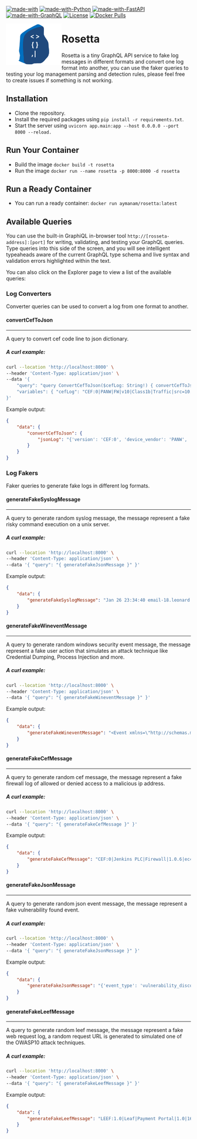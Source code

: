 [![made-with](https://img.shields.io/badge/Built%20with-grey)]()
[![made-with-Python](https://img.shields.io/badge/Python-blue)](https://www.python.org/)
[![made-with-FastAPI](https://img.shields.io/badge/FastAPI-green)](https://fastapi.tiangolo.com/)
[![made-with-GraphQL](https://img.shields.io/badge/GraphQL-red)](https://graphql.org/)
[![License](http://img.shields.io/:license-apache-blue.svg)](http://www.apache.org/licenses/LICENSE-2.0.html)
[![Docker Pulls](https://img.shields.io/docker/pulls/aymanam/rosetta)](https://hub.docker.com/repository/docker/aymanam/rosetta)

<img  align="left" src="img/rosetta-logo.svg" width="30%" alt="Rosetta"> 

# Rosetta
Rosetta is a tiny GraphQL API service to fake log messages in different formats and convert one log format into another, you can use the faker queries to testing your log management parsing and detection rules, please feel free to create issues if something is not working.


## Installation

- Clone the repository.
- Install the required packages using `pip install -r requirements.txt`. 
- Start the server using  `uvicorn app.main:app --host 0.0.0.0 --port 8000 --reload.`

## Run Your Container

- Build the image `docker build -t rosetta`
- Run the image `docker run --name rosetta -p 8000:8000 -d rosetta`

## Run a Ready Container
- You can run a ready container: `docker run aymanam/rosetta:latest`

## Available Queries

You can use the built-in GraphiQL in-browser tool `http://[rosseta-address]:[port]` for writing, validating, and
testing your GraphQL queries. Type queries into this side of the screen, and you will see intelligent typeaheads aware of the current GraphQL type schema and live syntax and  validation errors highlighted within the text.

You can also click on the Explorer page to view a list of the available queries:

### Log Converters
Converter queries can be used to convert a log from one format to another.

#### convertCefToJson
***
A query to convert cef code line to json dictionary.

##### A curl example:

```bash
curl --location 'http://localhost:8000' \
--header 'Content-Type: application/json' \
--data '{
    "query": "query ConvertCefToJson($cefLog: String!) { convertCefToJson(cefLog: $cefLog) { jsonLog } }",
    "variables": { "cefLog": "CEF:0|PANW|FW|v10|Class1b|Traffic|src=10.0.0.1 dst=2.2.2.2 spt=1232" }
}'
```
Example output:
```json
{
    "data": {
        "convertCefToJson": {
            "jsonLog": "{'version': 'CEF:0', 'device_vendor': 'PANW', 'device_product': 'FW', 'device_version': 'v10', 'device_event_class_id': 'Class1b', 'name': 'Traffic', 'extensions': {'src': '10.0.0.1', 'dst': '2.2.2.2', 'spt': '1232'}}"
        }
    }
}
```

### Log Fakers
Faker queries to generate fake logs in different log formats.

#### generateFakeSyslogMessage
***
A query to generate random syslog message, the message represent a fake risky command  execution on a unix server.

##### A curl example:

```bash
curl --location 'http://localhost:8000' \
--header 'Content-Type: application/json' \
--data '{ "query": "{ generateFakeJsonMessage }" }'
```
Example output:
```json
{
    "data": {
        "generateFakeSyslogMessage": "Jan 26 23:34:40 email-18.leonard.com sudo[16150]: pkramer : COMMAND ; cat /etc/shadow"
    }
}
```


#### generateFakeWineventMessage
***
A query to generate random windows security event message, the message represent a fake user action that simulates an attack technique like Credential Dumping, Process Injection and more.

##### A curl example:

```bash
curl --location 'http://localhost:8000' \
--header 'Content-Type: application/json' \
--data '{ "query": "{ generateFakeWineventMessage }" }'
```
Example output:
```json
{
    "data": {
        "generateFakeWineventMessage": "<Event xmlns=\"http://schemas.microsoft.com/win/2004/08/events/event\"><System><Provider Name=\"Microsoft-Windows-Security-Auditing\" Guid=\"1c20189b-d61e-419d-9b50-3e06683f5acb\"/><EventID>4624</EventID><Version>0</Version><Level>0</Level><Task>12544</Task><Opcode>0</Opcode><Keywords>0x8020000000000000</Keywords><TimeCreated SystemTime=\"2023-02-15T15:47:58\"/><EventRecordID>8697</EventRecordID><Correlation/><Execution ProcessID=\"4883\" ThreadID=\"7882\" Channel=\"Security\"/><Computer>web-73.frost-thompson.org</Computer><Security UserID=\"b696f2a8-0c9b-4fc7-8c47-04e8ea2282a2\"/><EventData><Data Name=\"SubjectUserSid\">8a52fb03-3de2-47ba-a4fe-e91afaefd111</Data><Data Name=\"SubjectUserName\">johncollins</Data><Data Name=\"SubjectDomainName\">russell.com</Data><Data Name=\"SubjectLogonId\">2476</Data><Data Name=\"LogonType\">3</Data><Data Name=\"TargetUserSid\">e49e06a3-a2cf-4d02-9bd6-16e657b5d58d</Data><Data Name=\"TargetUserName\">joyce31</Data><Data Name=\"TargetDomainName\">anderson.com</Data><Data Name=\"ProcessName\">change.odt</Data><Data Name=\"ProcessId\">8903</Data><Data Name=\"DestinationLogonId\">3475</Data><Data Name=\"SourceNetworkAddress\">109.128.234.80</Data><Data Name=\"SourcePort\">7295</Data><Data Name=\"LogonGuid\">fe2f5084-1716-41cc-b413-298ed5a2c80b</Data><Data Name=\"TransmittedServices\">Free far discussion.</Data></EventData></Event>"
    }
}
```


#### generateFakeCefMessage
***
A query to generate random cef message, the message represent a fake firewall log of allowed or denied access to a malicious ip address.

##### A curl example:

```bash
curl --location 'http://localhost:8000' \
--header 'Content-Type: application/json' \
--data '{ "query": "{ generateFakeCefMessage }" }'
```
Example output:
```json
{
    "data": {
        "generateFakeCefMessage": "CEF:0|Jenkins PLC|Firewall|1.0.6|ec412a83-5e71-444b-b513-5a217cb4c1a5|Firewall DENY UDP traffic from 48.200.150.28:37022 to 45.190.124.34:21821|3|src=48.200.150.28 spt=37022 dst=45.190.124.34 dpt=21821 proto=UDP act=DENY"
    }
}
```


#### generateFakeJsonMessage
***
A query to generate random json event message, the message represent a fake vulnerability  found event.

##### A curl example:

```bash
curl --location 'http://localhost:8000' \
--header 'Content-Type: application/json' \
--data '{ "query": "{ generateFakeJsonMessage }" }'
```
Example output:
```json
{
    "data": {
        "generateFakeJsonMessage": "{'event_type': 'vulnerability_discovered', 'timestamp': datetime.datetime(2023, 2, 4, 19, 22, 46), 'host_ip': '10.174.170.76', 'severity': 3, 'cve_id': 'CVE-2022-23456', 'cve_description': 'An attacker could exploit this vulnerability by sending a crafted TCP packet to an affected device on a TCP port that is listening.', 'service': 'Cisco IOS XR Software', 'service_version': '7.1'}"
    }
}
```


#### generateFakeLeefMessage
***
A query to generate random leef message, the message represent a fake web request log, a random request URL is generated to simulated one of the OWASP10 attack techniques.

##### A curl example:

```bash
curl --location 'http://localhost:8000' \
--header 'Content-Type: application/json' \
--data '{ "query": "{ generateFakeLeefMessage }" }'
```
Example output:
```json
{
    "data": {
        "generateFakeLeefMessage": "LEEF:1.0|Leaf|Payment Portal|1.0|160.39.241.18|27.36.9.144|de:b4:cf:c2:02:8d|aa:8b:2d:6b:c1:3c|src=136.97.179.102 dst=44.62.206.110 spt=10418 dpt=443 request=https://example.com/index.php method=GET proto=HTTP/1.1 status=500 request_size=869 response_size=3851 user_agent=Mozilla/5.0 (iPad; CPU iPad OS 10_3_3 like Mac OS X) AppleWebKit/532.0 (KHTML, like Gecko) FxiOS/9.1o3896.0 Mobile/72X248 Safari/532.0"
    }
}
```